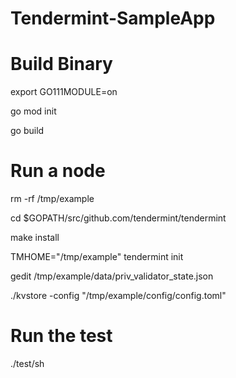 # Tendermint-SampleApp


# Build Binary 

export GO111MODULE=on

go mod init

go build

# Run a node 

rm -rf /tmp/example

cd $GOPATH/src/github.com/tendermint/tendermint

make install

TMHOME="/tmp/example" tendermint init

gedit /tmp/example/data/priv_validator_state.json

./kvstore -config "/tmp/example/config/config.toml"

# Run the test

./test/sh
